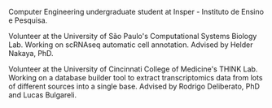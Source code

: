 Computer Engineering undergraduate student at Insper - Instituto de Ensino e Pesquisa.

Volunteer at the University of São Paulo's Computational Systems Biology Lab. Working on scRNAseq automatic cell annotation. Advised by Helder Nakaya, PhD.

Volunteer at the University of Cincinnati College of Medicine's THINK Lab. Working on a database builder tool to extract transcriptomics data from lots of different sources into a single base. Advised by Rodrigo Deliberato, PhD and Lucas Bulgareli.


<!--
![](cool_gene_wallpaper.png)
**victorlga/victorlga** is a ✨ _special_ ✨ repository because its `README.md` (this file) appears on your GitHub profile.

Here are some ideas to get you started:

- 🔭 I’m currently working on ...
- 🌱 I’m currently learning ...
- 👯 I’m looking to collaborate on ...
- 🤔 I’m looking for help with ...
- 💬 Ask me about ...
- 📫 How to reach me: ...
- 😄 Pronouns: ...
- ⚡ Fun fact: ...
-->
